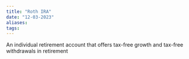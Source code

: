 ```yaml
---
title: "Roth IRA"
date: "12-03-2023"
aliases: 
tags:
---
```


An individual retirement account that offers tax-free growth and tax-free withdrawals in retirement